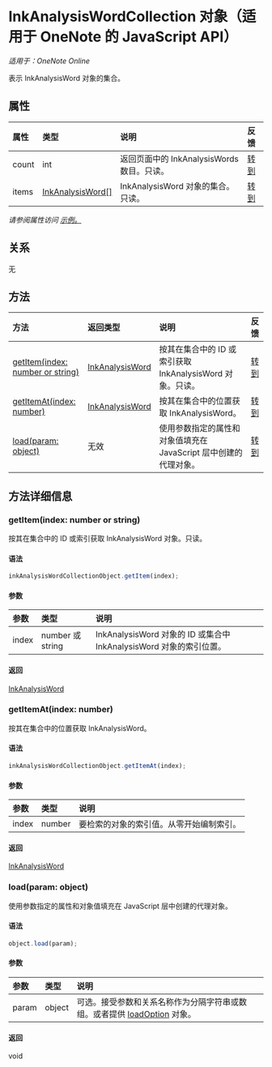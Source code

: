 # <a name="inkanalysiswordcollection-object-(javascript-api-for-onenote)"></a>InkAnalysisWordCollection 对象（适用于 OneNote 的 JavaScript API）

_适用于：OneNote Online_  


表示 InkAnalysisWord 对象的集合。

## <a name="properties"></a>属性

| 属性     | 类型   |说明|反馈|
|:---------------|:--------|:----------|:-------|
|count|int|返回页面中的 InkAnalysisWords 数目。只读。|[转到](https://github.com/OfficeDev/office-js-docs/issues/new?title=OneNote-inkAnalysisWordCollection-count)|
|items|[InkAnalysisWord[]](inkanalysisword.md)|InkAnalysisWord 对象的集合。只读。|[转到](https://github.com/OfficeDev/office-js-docs/issues/new?title=OneNote-inkAnalysisWordCollection-items)|

_请参阅属性访问 [示例。](#property-access-examples)_

## <a name="relationships"></a>关系
无


## <a name="methods"></a>方法

| 方法           | 返回类型    |说明| 反馈|
|:---------------|:--------|:----------|:-------|
|[getItem(index: number or string)](#getitemindex-number-or-string)|[InkAnalysisWord](inkanalysisword.md)|按其在集合中的 ID 或索引获取 InkAnalysisWord 对象。只读。|[转到](https://github.com/OfficeDev/office-js-docs/issues/new?title=OneNote-inkAnalysisWordCollection-getItem)|
|[getItemAt(index: number)](#getitematindex-number)|[InkAnalysisWord](inkanalysisword.md)|按其在集合中的位置获取 InkAnalysisWord。|[转到](https://github.com/OfficeDev/office-js-docs/issues/new?title=OneNote-inkAnalysisWordCollection-getItemAt)|
|[load(param: object)](#loadparam-object)|无效|使用参数指定的属性和对象值填充在 JavaScript 层中创建的代理对象。|[转到](https://github.com/OfficeDev/office-js-docs/issues/new?title=OneNote-inkAnalysisWordCollection-load)|

## <a name="method-details"></a>方法详细信息


### <a name="getitem(index:-number-or-string)"></a>getItem(index: number or string)
按其在集合中的 ID 或索引获取 InkAnalysisWord 对象。只读。

#### <a name="syntax"></a>语法
```js
inkAnalysisWordCollectionObject.getItem(index);
```

#### <a name="parameters"></a>参数
| 参数    | 类型   |说明|
|:---------------|:--------|:----------|
|index|number 或 string|InkAnalysisWord 对象的 ID 或集合中 InkAnalysisWord 对象的索引位置。|

#### <a name="returns"></a>返回
[InkAnalysisWord](inkanalysisword.md)

### <a name="getitemat(index:-number)"></a>getItemAt(index: number)
按其在集合中的位置获取 InkAnalysisWord。

#### <a name="syntax"></a>语法
```js
inkAnalysisWordCollectionObject.getItemAt(index);
```

#### <a name="parameters"></a>参数
| 参数    | 类型   |说明|
|:---------------|:--------|:----------|
|index|number|要检索的对象的索引值。从零开始编制索引。|

#### <a name="returns"></a>返回
[InkAnalysisWord](inkanalysisword.md)

### <a name="load(param:-object)"></a>load(param: object)
使用参数指定的属性和对象值填充在 JavaScript 层中创建的代理对象。

#### <a name="syntax"></a>语法
```js
object.load(param);
```

#### <a name="parameters"></a>参数
| 参数    | 类型   |说明|
|:---------------|:--------|:----------|
|param|object|可选。接受参数和关系名称作为分隔字符串或数组。或者提供 [loadOption](loadoption.md) 对象。|

#### <a name="returns"></a>返回
void
